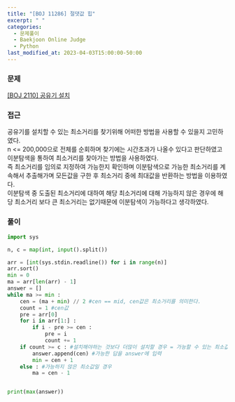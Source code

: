 ```yaml
---
title: "[BOJ 11286] 절댓값 힙"
excerpt: " "
categories:
  - 문제풀이
  - Baekjoon Online Judge
  - Python
last_modified_at: 2023-04-03T15:00:00-50:00
---
```


### 문제

[[BOJ 2110] 공유기 설치](https://www.acmicpc.net/problem/2110)

### 접근

공유기를 설치할 수 있는 최소거리를 찾기위해 어떠한 방법을 사용할 수 있을지 고민하였다.  
n <= 200,000으로 전체를 순회하며 찾기에는 시간초과가 나올수 있다고 판단하였고 이분탐색을 통하여 최소거리를 찾아가는 방법을 사용하였다.  
즉 최소거리를 임의로 지정하여 가능한지 확인하며 이분탐색으로 가능한 최소거리를 계속해서 추출해가며 모든값을 구한 후 최소거리 중에 최대값을 반환하는 방법을 이용하였다.  
이분탐색 중 도출된 최소거리에 대하여 해당 최소거리에 대해 가능하지 않은 경우에 해당 최소거리 보다 큰 최소거리는 없기때문에 이분탐색이 가능하다고 생각하였다.

### 풀이

```python
import sys

n, c = map(int, input().split())

arr = [int(sys.stdin.readline()) for i in range(n)]
arr.sort()
min = 0
ma = arr[len(arr) - 1]
answer = []
while ma >= min :
    cen = (ma + min) // 2 #cen == mid, cen값은 최소거리를 의미한다.
    count = 1 #cen값
    pre = arr[0]
    for i in arr[1:] :
        if i - pre >= cen :
            pre = i
            count += 1
    if count >= c : #설치해야하는 것보다 더많이 설치할 경우 = 가능할 수 있는 최소값일 경우
        answer.append(cen) #가능한 답을 answer에 입력
        min = cen + 1
    else : #가능하지 않은 최소값일 경우
        ma = cen - 1


print(max(answer))
```
